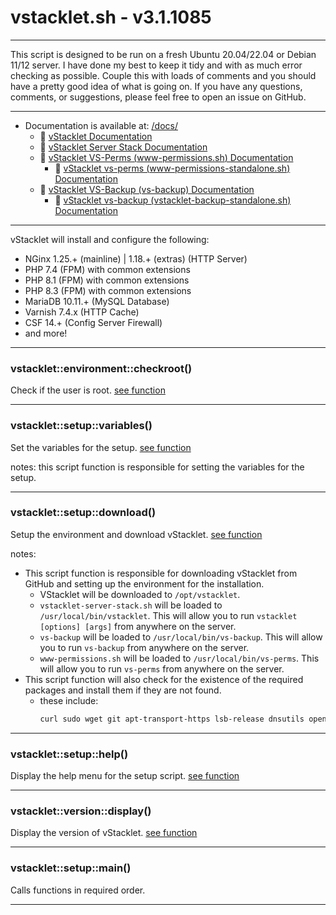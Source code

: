 # vstacklet.sh - v3.1.1085


---

This script is designed to be run on a fresh Ubuntu 20.04/22.04 or
Debian 11/12 server. I have done my best to keep it tidy and with as much
error checking as possible. Couple this with loads of comments and you should
have a pretty good idea of what is going on. If you have any questions,
comments, or suggestions, please feel free to open an issue on GitHub.

---

- Documentation is available at: [/docs/](https://github.com/JMSDOnline/vstacklet/tree/main/docs)
  - :book: [vStacklet Documentation](https://github.com/JMSDOnline/vstacklet/blob/main/docs/setup/vstacklet.sh.md)
  - :book: [vStacklet Server Stack Documentation](https://github.com/JMSDOnline/vstacklet/blob/main/docs/setup/vstacklet-server-stack.sh.md)
  - :book: [vStacklet VS-Perms (www-permissions.sh) Documentation](https://github.com/JMSDOnline/vstacklet/blob/main/docs/bin/www-permissions.sh.md)
    - :book: [vStacklet vs-perms (www-permissions-standalone.sh) Documentation](https://github.com/JMSDOnline/vstacklet/blob/main/docs/bin/www-permissions-standalone.sh.md)
  - :book: [vStacklet VS-Backup (vs-backup) Documentation](https://github.com/JMSDOnline/vstacklet/blob/main/docs/bin/backup/vs-backup.md)
    - :book: [vStacklet vs-backup (vstacklet-backup-standalone.sh) Documentation](https://github.com/JMSDOnline/vstacklet/blob/main/docs/bin/backup/vstacklet-backup-standalone.sh.md)

---

vStacklet will install and configure the following:
- NGinx 1.25.+ (mainline) | 1.18.+ (extras) (HTTP Server)
- PHP 7.4 (FPM) with common extensions
- PHP 8.1 (FPM) with common extensions
- PHP 8.3 (FPM) with common extensions
- MariaDB 10.11.+ (MySQL Database)
- Varnish 7.4.x (HTTP Cache)
- CSF 14.+ (Config Server Firewall)
- and more!

---



### vstacklet::environment::checkroot()

Check if the user is root. [see function](https://github.com/JMSDOnline/vstacklet/blob/main/setup/vstacklet.sh#L66-L71)

---

### vstacklet::setup::variables()

Set the variables for the setup. [see function](https://github.com/JMSDOnline/vstacklet/blob/main/setup/vstacklet.sh#L80-L132)

notes: this script function is responsible for setting the variables for the setup.

---

### vstacklet::setup::download()

Setup the environment and download vStacklet. [see function](https://github.com/JMSDOnline/vstacklet/blob/main/setup/vstacklet.sh#L157-L216)

notes:
- This script function is responsible for downloading vStacklet from GitHub
and setting up the environment for the installation.
  - VStacklet will be downloaded to `/opt/vstacklet`.
  - `vstacklet-server-stack.sh` will be loaded to `/usr/local/bin/vstacklet`. This
will allow you to run `vstacklet [options] [args]` from anywhere on the server.
  - `vs-backup` will be loaded to `/usr/local/bin/vs-backup`. This
will allow you to run `vs-backup` from anywhere on the server.
  - `www-permissions.sh` will be loaded to `/usr/local/bin/vs-perms`. This
will allow you to run `vs-perms` from anywhere on the server.
- This script function will also check for the existence of the required
packages and install them if they are not found.
  - these include:
    ```bash
    curl sudo wget git apt-transport-https lsb-release dnsutils openssl
    ```

---

### vstacklet::setup::help()

Display the help menu for the setup script. [see function](https://github.com/JMSDOnline/vstacklet/blob/main/setup/vstacklet.sh#L223-L243)

---

### vstacklet::version::display()

Display the version of vStacklet. [see function](https://github.com/JMSDOnline/vstacklet/blob/main/setup/vstacklet.sh#L250-L256)

---

### vstacklet::setup::main()

Calls functions in required order.

---


